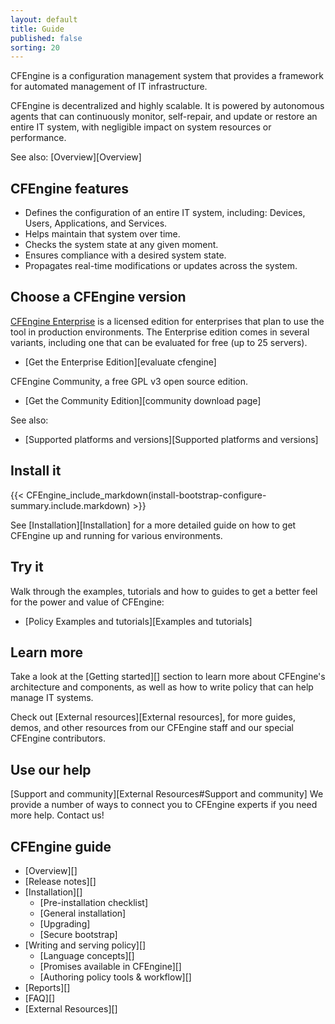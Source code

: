 ```yaml
---
layout: default
title: Guide
published: false
sorting: 20
---
```


CFEngine is a configuration management system that provides a framework for automated management of IT infrastructure.

CFEngine is decentralized and highly scalable. It is powered by autonomous agents that can continuously monitor, self-repair, and update or restore an entire IT system, with negligible impact on system resources or performance.

See also: [Overview][Overview]

## CFEngine features

- Defines the configuration of an entire IT system, including: Devices, Users, Applications, and Services.
- Helps maintain that system over time.
- Checks the system state at any given moment.
- Ensures compliance with a desired system state.
- Propagates real-time modifications or updates across the system.

## Choose a CFEngine version

[CFEngine Enterprise](https://cfengine.com/product-overview/) is a licensed edition for enterprises that plan to use the tool in production environments. The Enterprise edition comes in several variants, including one that can be evaluated for free (up to 25 servers).

- [Get the Enterprise Edition][evaluate cfengine]

CFEngine Community, a free GPL v3 open source edition.

- [Get the Community Edition][community download page]

See also:

- [Supported platforms and versions][Supported platforms and versions]

## Install it

{{< CFEngine_include_markdown(install-bootstrap-configure-summary.include.markdown) >}}

See [Installation][Installation] for a more detailed guide on how to get
CFEngine up and running for various environments.

## Try it

Walk through the examples, tutorials and how to guides to get a better
feel for the power and value of CFEngine:

- [Policy Examples and tutorials][Examples and tutorials]

## Learn more

Take a look at the [Getting started][] section to learn more about CFEngine's architecture and components, as well as how to write policy that can help manage IT systems.

Check out [External resources][External resources], for more guides, demos, and other resources from our CFEngine staff and our special CFEngine contributors.

## Use our help

[Support and community][External Resources#Support and community] We provide a number of ways to connect you to CFEngine
experts if you need more help. Contact us!

## CFEngine guide

- [Overview][]
- [Release notes][]
- [Installation][]
  - [Pre-installation checklist]
  - [General installation]
  - [Upgrading]
  - [Secure bootstrap]
- [Writing and serving policy][]
  - [Language concepts][]
  - [Promises available in CFEngine][]
  - [Authoring policy tools & workflow][]
- [Reports][]
- [FAQ][]
- [External Resources][]
